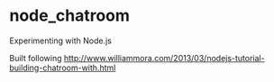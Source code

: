 node_chatroom
=============

Experimenting with Node.js

Built following http://www.williammora.com/2013/03/nodejs-tutorial-building-chatroom-with.html

